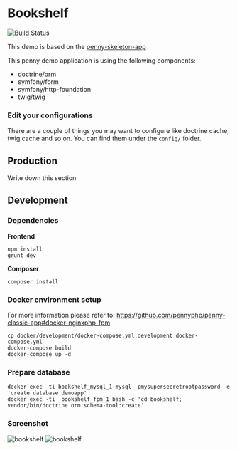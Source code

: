 # Bookshelf

[![Build Status](https://travis-ci.org/pennyphp/bookshelf.svg)](https://travis-ci.org/pennyphp/bookshelf)

This demo is based on the [penny-skeleton-app](https://github.com/pennyphp/penny-skeleton-app)

This penny demo application is using the following components:

- doctrine/orm
- symfony/form
- symfony/http-foundation
- twig/twig


### Edit your configurations
There are a couple of things you may want to configure like doctrine cache, twig cache and so on.
You can find them under the `config/` folder.

## Production

Write down this section

## Development

### Dependencies

**Frontend**

```
npm install
grunt dev
```

**Composer**
```
composer install
```

### Docker environment setup

For more information please refer to: https://github.com/pennyphp/penny-classic-app#docker-nginxphp-fpm

```
cp docker/development/docker-compose.yml.development docker-compose.yml
docker-compose build
docker-compose up -d
```

### Prepare database

```
docker exec -ti bookshelf_mysql_1 mysql -pmysupersecretrootpassword -e 'create database demoapp'
docker exec -ti  bookshelf_fpm_1 bash -c 'cd bookshelf; vendor/bin/doctrine orm:schema-tool:create'
```

### Screenshot

![bookshelf](http://i.imgur.com/Up5tHCd.png)
![bookshelf](http://i.imgur.com/Df4X2uC.png)
